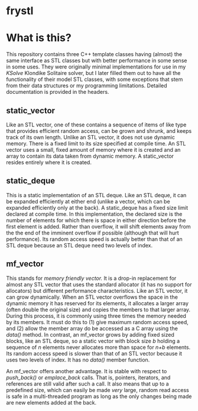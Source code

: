 # frystl
# What is this?
This repository contains three C++ template classes having (almost) the same interface as STL classes 
but with better performance in some sense in some uses. They were originally minimal implementations
for use in my *KSolve* Klondike Solitaire solver, but I later filled them out to have all the 
functionality of their model STL classes, with some exceptions that stem from their data structures 
or my programming limitations. Detailed documentation is provided in the headers.
## static_vector
Like an STL vector, one of these contains a sequence of items of like type that provides efficient
random access, can be grown and shrunk, and keeps track of its own length.  Unlike an STL vector,
it does not use dynamic memory.  There is a fixed limit to its size specified at compile time. 
An STL vector uses a small, fixed amount of memory where it is created and an array to contain its 
data taken from dynamic memory. A static_vector resides entirely where it is created.
## static_deque
This is a static implementation of an STL deque.  Like an STL deque, it can be expanded efficiently
at either end (unlike a vector, which can be expanded efficiently only at the back). A static_deque
has a fixed size limit declared at compile time.  In this implementation, the declared size is
the number of elements for which there is space in either direction before the first element is
added. Rather than overflow, it will shift elements away from the the end of the imminent overflow
if possible (although that will hurt performance). Its random access speed is actually better
than that of an STL deque because an STL deque need two levels of index.
## mf_vector
This stands for *memory friendly vector.* It is a drop-in replacement for almost any STL vector that
uses the standard allocator (it has no support for allocators) but different performance characteristics.
Like an STL vector, it can grow dynamically. When an STL vector overflows the space in the dynamic
memory it has reserved for its elements, it allocates a larger array (often double the original size)
and copies the members to that larger array.  During this process, it is commonly using three times the memory
needed by its members.  It must do this to (1) give maximum random access speed, and (2) allow the member
array do be accessed as a C array using the *data()* method. In contrast, an mf_vector grows by adding
fixed sized blocks, like an STL deque, so a static vector with block size *b* holding a sequence of *n* 
elements never allocates more than space for *n+b* elements. Its random access speed is slower than
that of an STL vector because it uses two levels of index. It has no *data()* member function.

An mf_vector offers another advantage. It is stable with respect to *push_back()* or *emplace_back* 
calls.  That is, pointers, iterators, 
and references are still valid after such a call. 
It also means that up to a predefined size, which can easily be made *very* large, random read access 
is safe in a multi-threaded program as long as the only changes being made are new elements added
at the back.
